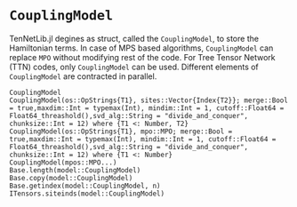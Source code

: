 # `CouplingModel`

TenNetLib.jl degines as struct, called the `CouplingModel`, to store the Hamiltonian terms. 
In case of MPS based algorithms, `CouplingModel` can replace `MPO` without modifying
rest of the code. For Tree Tensor Network (TTN) codes, only `CouplingModel` can be used.
Different elements of `CouplingModel` are contracted in parallel.

```@docs
CouplingModel
CouplingModel(os::OpStrings{T1}, sites::Vector{Index{T2}}; merge::Bool = true,maxdim::Int = typemax(Int), mindim::Int = 1, cutoff::Float64 = Float64_threashold(),svd_alg::String = "divide_and_conquer", chunksize::Int = 12) where {T1 <: Number, T2}
CouplingModel(os::OpStrings{T1}, mpo::MPO; merge::Bool = true,maxdim::Int = typemax(Int), mindim::Int = 1, cutoff::Float64 = Float64_threashold(),svd_alg::String = "divide_and_conquer", chunksize::Int = 12) where {T1 <: Number}
CouplingModel(mpos::MPO...)
Base.length(model::CouplingModel)
Base.copy(model::CouplingModel)
Base.getindex(model::CouplingModel, n)
ITensors.siteinds(model::CouplingModel)
```